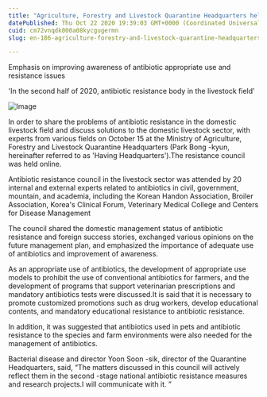 ```yaml
---
title: "Agriculture, Forestry and Livestock Quarantine Headquarters held antibiotic resistance council in the second half of 2020"
datePublished: Thu Oct 22 2020 19:39:03 GMT+0000 (Coordinated Universal Time)
cuid: cm72vnqdk000a08kycgugermn
slug: en-186-agriculture-forestry-and-livestock-quarantine-headquarters-held-antibiotic-resistance-council-in-the-second-half-of-2020

---
```



Emphasis on improving awareness of antibiotic appropriate use and resistance issues

'In the second half of 2020, antibiotic resistance body in the livestock field'

![Image](https://cdn.hashnode.com/res/hashnode/image/upload/v1739423191912/393b651b-62fd-4f95-b42f-3f90f72666e4.png)

In order to share the problems of antibiotic resistance in the domestic livestock field and discuss solutions to the domestic livestock sector, with experts from various fields on October 15 at the Ministry of Agriculture, Forestry and Livestock Quarantine Headquarters (Park Bong -kyun, hereinafter referred to as 'Having Headquarters').The resistance council was held online.

Antibiotic resistance council in the livestock sector was attended by 20 internal and external experts related to antibiotics in civil, government, mountain, and academia, including the Korean Handon Association, Broiler Association, Korea's Clinical Forum, Veterinary Medical College and Centers for Disease Management

The council shared the domestic management status of antibiotic resistance and foreign success stories, exchanged various opinions on the future management plan, and emphasized the importance of adequate use of antibiotics and improvement of awareness.

As an appropriate use of antibiotics, the development of appropriate use models to prohibit the use of conventional antibiotics for farmers, and the development of programs that support veterinarian prescriptions and mandatory antibiotics tests were discussed.It is said that it is necessary to promote customized promotions such as drug workers, develop educational contents, and mandatory educational resistance to antibiotic resistance.

In addition, it was suggested that antibiotics used in pets and antibiotic resistance to the species and farm environments were also needed for the management of antibiotics.

Bacterial disease and director Yoon Soon -sik, director of the Quarantine Headquarters, said, “The matters discussed in this council will actively reflect them in the second -stage national antibiotic resistance measures and research projects.I will communicate with it. ”